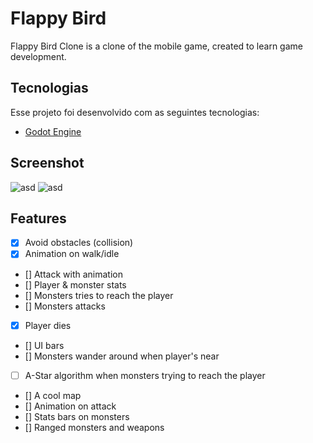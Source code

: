 # Flappy Bird

Flappy Bird Clone is a clone of the mobile game, created to learn game development.

## Tecnologias

Esse projeto foi desenvolvido com as seguintes tecnologias:

- [Godot Engine](https://godotengine.org/)

## Screenshot

![asd](./.screens/image_01.png) 
![asd](./.screens/image_02.png)

## Features

- [x] Avoid obstacles (collision)
- [x] Animation on walk/idle
- [] Attack with animation
- [] Player & monster stats
- [] Monsters tries to reach the player
- [] Monsters attacks
- [x] Player dies
- [] UI bars
- [] Monsters wander around when player's near
- [ ] A-Star algorithm when monsters trying to reach the player
- [] A cool map
- [] Animation on attack
- [] Stats bars on monsters
- [] Ranged monsters and weapons
